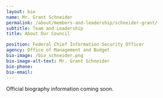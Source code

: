 ```yaml
---
layout: bio
name: Mr. Grant Schneider
permalink: /about/members-and-leadership/schneider-grant/
subtitle: Team and Leadership
title: About Our Council

position: Federal Chief Information Security Officer
agency: Office of Management and Budget
bio-image: /bio_schneider.png
bio-image-alt-text: Mr. Grant Schneider
bio-phone:
bio-email:
---
```

Official biography information coming soon.
